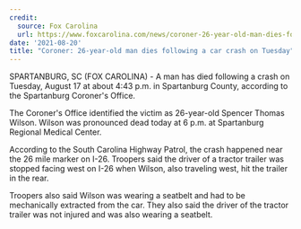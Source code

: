 ```yaml
---
credit:
  source: Fox Carolina
  url: https://www.foxcarolina.com/news/coroner-26-year-old-man-dies-following-a-car-crash-on-tuesday/article_0465b2e6-022b-11ec-8847-03575487f4ab.html
date: '2021-08-20'
title: "Coroner: 26-year-old man dies following a car crash on Tuesday"
---
```

SPARTANBURG, SC (FOX CAROLINA) - A man has died following a crash on Tuesday, August 17 at about 4:43 p.m. in Spartanburg County, according to the Spartanburg Coroner's Office.

The Coroner's Office identified the victim as 26-year-old Spencer Thomas Wilson. Wilson was pronounced dead today at 6 p.m. at Spartanburg Regional Medical Center. 

According to the South Carolina Highway Patrol, the crash happened near the 26 mile marker on I-26. Troopers said the driver of a tractor trailer was stopped facing west on I-26 when Wilson, also traveling west, hit the trailer in the rear. 

Troopers also said Wilson was wearing a seatbelt and had to be mechanically extracted from the car. They also said the driver of the tractor trailer was not injured and was also wearing a seatbelt. 
